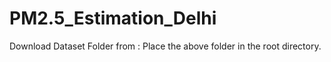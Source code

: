 # PM2.5_Estimation_Delhi
Download Dataset Folder from : 
Place the above folder in the root directory.
